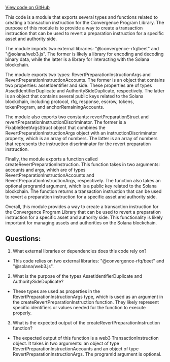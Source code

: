[View code on GitHub](https://github.com/convergence-rfq/convergence-program-library/psyoptions-american-instrument/js/generated/instructions/revertPreparation.d.ts)

This code is a module that exports several types and functions related to creating a transaction instruction for the Convergence Program Library. The purpose of this module is to provide a way to create a transaction instruction that can be used to revert a preparation instruction for a specific asset and authority side.

The module imports two external libraries: "@convergence-rfq/beet" and "@solana/web3.js". The former is likely a library for encoding and decoding binary data, while the latter is a library for interacting with the Solana blockchain.

The module exports two types: RevertPreparationInstructionArgs and RevertPreparationInstructionAccounts. The former is an object that contains two properties: assetIdentifier and side. These properties are of types AssetIdentifierDuplicate and AuthoritySideDuplicate, respectively. The latter is an object that contains several public keys related to the Solana blockchain, including protocol, rfq, response, escrow, tokens, tokenProgram, and anchorRemainingAccounts.

The module also exports two constants: revertPreparationStruct and revertPreparationInstructionDiscriminator. The former is a FixableBeetArgsStruct object that combines the RevertPreparationInstructionArgs object with an instructionDiscriminator property, which is an array of numbers. The latter is an array of numbers that represents the instruction discriminator for the revert preparation instruction.

Finally, the module exports a function called createRevertPreparationInstruction. This function takes in two arguments: accounts and args, which are of types RevertPreparationInstructionAccounts and RevertPreparationInstructionArgs, respectively. The function also takes an optional programId argument, which is a public key related to the Solana blockchain. The function returns a transaction instruction that can be used to revert a preparation instruction for a specific asset and authority side.

Overall, this module provides a way to create a transaction instruction for the Convergence Program Library that can be used to revert a preparation instruction for a specific asset and authority side. This functionality is likely important for managing assets and authorities on the Solana blockchain.
## Questions: 
 1. What external libraries or dependencies does this code rely on?
- This code relies on two external libraries: "@convergence-rfq/beet" and "@solana/web3.js".

2. What is the purpose of the types AssetIdentifierDuplicate and AuthoritySideDuplicate?
- These types are used as properties in the RevertPreparationInstructionArgs type, which is used as an argument in the createRevertPreparationInstruction function. They likely represent specific identifiers or values needed for the function to execute properly.

3. What is the expected output of the createRevertPreparationInstruction function?
- The expected output of this function is a web3 TransactionInstruction object. It takes in two arguments: an object of type RevertPreparationInstructionAccounts and an object of type RevertPreparationInstructionArgs. The programId argument is optional.